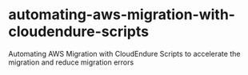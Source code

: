 # automating-aws-migration-with-cloudendure-scripts
Automating AWS Migration with CloudEndure Scripts to accelerate the migration and reduce migration errors
